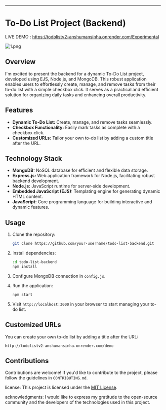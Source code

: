 ---

# To-Do List Project (Backend)

LIVE DEMO : https://todolistv2-anshumansinha.onrender.com/Experimental

![1.png](link_to_project_banner_image)

## Overview

I'm excited to present the backend for a dynamic To-Do List project, developed using EJS, Node.js, and MongoDB. This robust application enables users to effortlessly create, manage, and remove tasks from their to-do list with a simple checkbox click. It serves as a practical and efficient solution for organizing daily tasks and enhancing overall productivity.

## Features

- **Dynamic To-Do List:** Create, manage, and remove tasks seamlessly.
- **Checkbox Functionality:** Easily mark tasks as complete with a checkbox click.
- **Customized URLs:** Tailor your own to-do list by adding a custom title after the URL.

## Technology Stack

- **MongoDB:** NoSQL database for efficient and flexible data storage.
- **Express.js:** Web application framework for Node.js, facilitating robust backend development.
- **Node.js:** JavaScript runtime for server-side development.
- **Embedded JavaScript (EJS):** Templating engine for generating dynamic HTML content.
- **JavaScript:** Core programming language for building interactive and dynamic features.


## Usage

1. Clone the repository:

   ```bash
   git clone https://github.com/your-username/todo-list-backend.git
   ```

2. Install dependencies:

   ```bash
   cd todo-list-backend
   npm install
   ```

3. Configure MongoDB connection in `config.js`.

4. Run the application:

   ```bash
   npm start
   ```

5. Visit `http://localhost:3000` in your browser to start managing your to-do list.

## Customized URLs

You can create your own to-do list by adding a title after the URL:

```
http://todolistv2-anshumansinha.onrender.com/demo
```

## Contributions

Contributions are welcome! If you'd like to contribute to the project, please follow the guidelines in `CONTRIBUTING.md`.

license: This project is licensed under the [MIT License](LICENSE).

acknowledgments: I would like to express my gratitude to the open-source community and the developers of the technologies used in this project.

